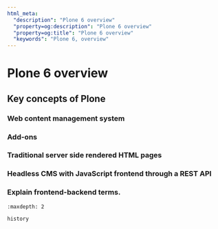 ```yaml
---
html_meta:
  "description": "Plone 6 overview"
  "property=og:description": "Plone 6 overview"
  "property=og:title": "Plone 6 overview"
  "keywords": "Plone 6, overview"
---
```


# Plone 6 overview 




## Key concepts of Plone




### Web content management system




### Add-ons




### Traditional server side rendered HTML pages




### Headless CMS with JavaScript frontend through a REST API




### Explain frontend-backend terms.




```{toctree}
:maxdepth: 2

history
```
